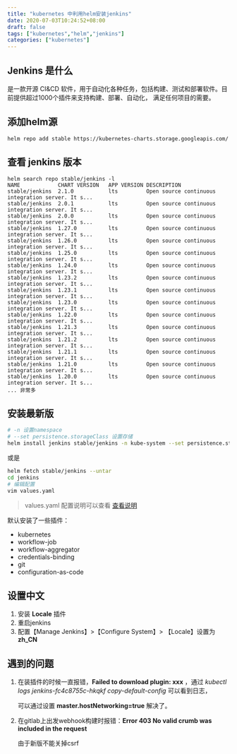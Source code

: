 ```yaml
---
title: "kubernetes 中利用helm安装jenkins"
date: 2020-07-03T10:24:52+08:00
draft: false
tags: ["kubernetes","helm","jenkins"]
categories: ["kubernetes"]
---
```


##  Jenkins 是什么

是一款开源 CI&CD 软件，用于自动化各种任务，包括构建、测试和部署软件。目前提供超过1000个插件来支持构建、部署、自动化， 满足任何项目的需要。

## 添加helm源

```shell
helm repo add stable https://kubernetes-charts.storage.googleapis.com/
```



## 查看 jenkins 版本

```shell
helm search repo stable/jenkins -l
NAME          	CHART VERSION	APP VERSION	DESCRIPTION
stable/jenkins	2.1.0        	lts        	Open source continuous integration server. It s...
stable/jenkins	2.0.1        	lts        	Open source continuous integration server. It s...
stable/jenkins	2.0.0        	lts        	Open source continuous integration server. It s...
stable/jenkins	1.27.0       	lts        	Open source continuous integration server. It s...
stable/jenkins	1.26.0       	lts        	Open source continuous integration server. It s...
stable/jenkins	1.25.0       	lts        	Open source continuous integration server. It s...
stable/jenkins	1.24.0       	lts        	Open source continuous integration server. It s...
stable/jenkins	1.23.2       	lts        	Open source continuous integration server. It s...
stable/jenkins	1.23.1       	lts        	Open source continuous integration server. It s...
stable/jenkins	1.23.0       	lts        	Open source continuous integration server. It s...
stable/jenkins	1.22.0       	lts        	Open source continuous integration server. It s...
stable/jenkins	1.21.3       	lts        	Open source continuous integration server. It s...
stable/jenkins	1.21.2       	lts        	Open source continuous integration server. It s...
stable/jenkins	1.21.1       	lts        	Open source continuous integration server. It s...
stable/jenkins	1.21.0       	lts        	Open source continuous integration server. It s...
stable/jenkins	1.20.0       	lts        	Open source continuous integration server. It s...
... 非常多
```

## 安装最新版

```sh
# -n 设置namespace  
# --set persistence.storageClass 设置存储
helm install jenkins stable/jenkins -n kube-system --set persistence.storageClass=nfs-storage
```

或是

```sh
helm fetch stable/jenkins --untar
cd jenkins
# 编辑配置
vim values.yaml

```

> values.yaml 配置说明可以查看 [查看说明](https://hub.helm.sh/charts/stable/jenkins)



默认安装了一些插件：

 - kubernetes
 - workflow-job
 - workflow-aggregator
 - credentials-binding
 - git
 - configuration-as-code

## 设置中文

1. 安装 **Locale** 插件
2. 重启jenkins
3. 配置【Manage Jenkins】>【Configure System】> 【Locale】设置为 **zh_CN**

## 遇到的问题 

1. 在装插件的时候一直报错，**Failed to download plugin: xxx** ，通过  *kubectl logs jenkins-fc4c8755c-hkqkf copy-default-config* 可以看到日志，

   可以通过设置 **master.hostNetworking=true** 解决了。

2. 在gitlab上出发webhook构建时报错：**Error 403 No valid crumb was included in the request**

   由于新版不能关掉csrf

